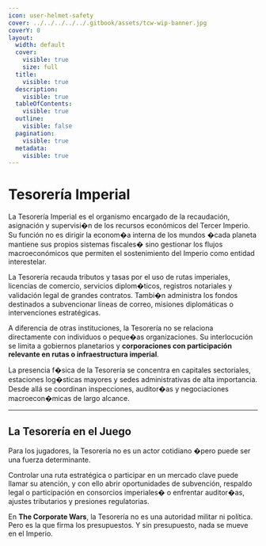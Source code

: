```yaml
---
icon: user-helmet-safety
cover: ../../../../../.gitbook/assets/tcw-wip-banner.jpg
coverY: 0
layout:
  width: default
  cover:
    visible: true
    size: full
  title:
    visible: true
  description:
    visible: true
  tableOfContents:
    visible: true
  outline:
    visible: false
  pagination:
    visible: true
  metadata:
    visible: true
---
```


# Tesorería Imperial

La Tesorería Imperial es el organismo encargado de la recaudación, asignación y supervisi�n de los recursos económicos del Tercer Imperio. Su función no es dirigir la econom�a interna de los mundos �cada planeta mantiene sus propios sistemas fiscales� sino gestionar los flujos macroeconómicos que permiten el sostenimiento del Imperio como entidad interestelar.

La Tesorería recauda tributos y tasas por el uso de rutas imperiales, licencias de comercio, servicios diplom�ticos, registros notariales y validación legal de grandes contratos. Tambi�n administra los fondos destinados a subvencionar líneas de correo, misiones diplomáticas o intervenciones estratégicas.

A diferencia de otras instituciones, la Tesorería no se relaciona directamente con individuos o peque�as organizaciones. Su interlocución se limita a gobiernos planetarios y **corporaciones con participación relevante en rutas o infraestructura imperial**.

La presencia f�sica de la Tesorería se concentra en capitales sectoriales, estaciones log�sticas mayores y sedes administrativas de alta importancia. Desde allá se coordinan inspecciones, auditor�as y negociaciones macroecon�micas de largo alcance.

***

## La Tesorería en el Juego

Para los jugadores, la Tesorería no es un actor cotidiano �pero puede ser una fuerza determinante.

Controlar una ruta estratégica o participar en un mercado clave puede llamar su atención, y con ello abrir oportunidades de subvención, respaldo legal o participación en consorcios imperiales� o enfrentar auditor�as, ajustes tributarios y presiones regulatorias.

En **The Corporate Wars**, la Tesorería no es una autoridad militar ni política. Pero es la que firma los presupuestos. Y sin presupuesto, nada se mueve en el Imperio.
